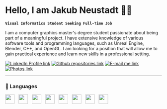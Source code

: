 # Hello, I am Jakub Neustadt 👨‍💻

**`Visual Informatics Student Seeking Full-Time Job`**

I am a computer graphics master's degree student passionate about being part of a meaningful project. I have extensive knowledge of various software tools and programming languages, such as Unreal Engine, Blender, C++, and OpenGL. I am looking for a position that will allow me to gain practical experience and learn new skills in a professional setting.

<p align=Lleft">
  <a href="https://www.linkedin.com/in/jakub-neustadt/">
    <img alt="LinkedIn Profile link" title="LinkedIn" src="https://custom-icon-badges.demolab.com/badge/-Linkedin-blue?style=for-the-badge&logoColor=white&logo=linkedin"></a>
  <a href="https://github.com/Nojsty?tab=repositories">
    <img alt="Github repositories link" title="Github Repos" src="https://custom-icon-badges.demolab.com/badge/-My%20Repos-green?style=for-the-badge&logoColor=white&logo=repo"></a>
  <a href="mailto:jakub.neustadt@gmail.com">
    <img alt="E-mail me link" title="E-mail" src="https://custom-icon-badges.demolab.com/badge/-jakub.neustadt@gmail.com-red?style=for-the-badge&logo=mention&logoColor=white"></a>
  <a href="https://www.eyeem.com/u/nojsty/photos">
    <img alt="Photos link" title="Eyeem" src="https://custom-icon-badges.demolab.com/badge/-Eyeem-yellow?style=for-the-badge&logoColor=white&logo=device-camera"></a>
</p>

---

### 🔧 Languages

<img align="left" alt="" width="30px" style="padding-right:10px;" src="https://cdn.jsdelivr.net/gh/devicons/devicon/icons/cplusplus/cplusplus-original.svg"/>
<img align="left" alt="" width="30px" style="padding-right:10px;" src="https://cdn.jsdelivr.net/gh/devicons/devicon/icons/unrealengine/unrealengine-original.svg"/>
<img align="left" alt="" width="30px" style="padding-right:10px;" src="https://cdn.jsdelivr.net/gh/devicons/devicon/icons/opengl/opengl-original.svg"/>
<img align="left" alt="" width="30px" style="padding-right:10px;" src="https://cdn.jsdelivr.net/gh/devicons/devicon/icons/figma/figma-original.svg"/>
<img align="left" alt="" width="30px" style="padding-right:10px;" src="https://cdn.jsdelivr.net/gh/devicons/devicon/icons/html5/html5-original.svg"/>
<img align="left" alt="" width="30px" style="padding-right:10px;" src="https://cdn.jsdelivr.net/gh/devicons/devicon/icons/css3/css3-original.svg"/>
<img align="left" alt="" width="30px" style="padding-right:10px;" src="https://cdn.jsdelivr.net/gh/devicons/devicon/icons/processing/processing-original.svg"/>
<img align="left" alt="" width="30px" style="padding-right:10px;" src="https://cdn.jsdelivr.net/gh/devicons/devicon/icons/blender/blender-original.svg"/>


<!--
**Nojsty/Nojsty** is a ✨ _special_ ✨ repository because its `README.md` (this file) appears on your GitHub profile.

Here are some ideas to get you started:

- 🔭 I’m currently working on ...
- 🌱 I’m currently learning ...
- 👯 I’m looking to collaborate on ...
- 🤔 I’m looking for help with ...
- 💬 Ask me about ...
- 📫 How to reach me: ...
- 😄 Pronouns: ...
- ⚡ Fun fact: ...
-->

